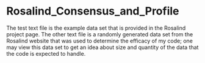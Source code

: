 # Rosalind_Consensus_and_Profile
The test text file is the example data set that is provided in the Rosalind project page. The other text file is a randomly generated data set from the Rosalind website that was used to determine the efficacy of my code; one may view this data set to get an idea about size and quantity of the data that the code is expected to handle.

